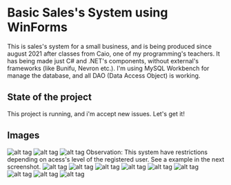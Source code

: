 <h1>Basic Sales's System using WinForms</h1>
<p>This is sales's system for a small business, and is being produced since august 2021 after classes from Caio, one of my programming's teachers. It has being made just C# and .NET's components, without external's frameworks (like Bunifu, Nevron etc.). I'm using MySQL Workbench for manage the database, and all DAO (Data Access Object) is working.</p>
<h2>State of the project</h2>
<p>This project is running, and i'm accept new issues. Let's get it!</p>
<h2>Images</h1>

![alt tag](https://i.imgur.com/SsmtdFx.png)
![alt tag](https://i.imgur.com/gldeCPU.png)
![alt tag](https://i.imgur.com/y39RvAk.png)
Observation: This system have restrictions depending on acess's level of the registered user. See a example in the next screenshot.
![alt tag](https://i.imgur.com/XXP93jv.png)
![alt tag](https://i.imgur.com/b8h85zE.png)
![alt tag](https://i.imgur.com/3AJ0VrD.png)
![alt tag](https://i.imgur.com/Nkwcrq7.png)
![alt tag](https://i.imgur.com/kQMoRMS.png)
![alt tag](https://i.imgur.com/L50qq14.png)
![alt tag](https://i.imgur.com/sqmgaVi.png)
![alt tag](https://i.imgur.com/3Kzv2oG.png)
![alt tag](https://i.imgur.com/PMHDkv0.png)
